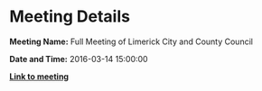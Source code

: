 # Meeting Details

**Meeting Name:** Full Meeting of Limerick City and County Council

**Date and Time:** 2016-03-14 15:00:00

**<a href="https://www.limerick.ie/council/whats-on/full-meeting-limerick-city-and-county-council-16" target="_blank">Link to meeting</a>**
